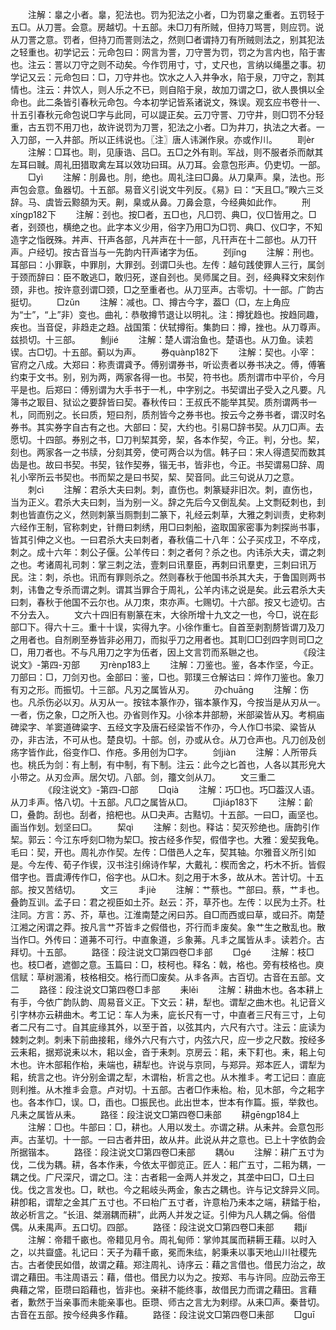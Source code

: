 <!-- { "loadSidebar": true } -->
　　注解：辠之小者。辠，犯法也。罚为犯法之小者，□为罚辠之重者。五罚轻于五□。从刀詈。会意。房越切。十五部。未□刀有所贼，但持刀骂詈，则应罚。说从刀詈之意。罚者，但持刀而詈则法之，然则□者谓持刀有所贼则法之，别其犯法之轻重也。初学记云：元命包曰：网言为詈，刀守詈为罚，罚之为言内也，陷于害也。注云：詈以刀守之则不动矣。今作罚用寸，寸，丈尺也，言纳以绳墨之事。初学记又云：元命包曰：□，刀守井也。饮水之人入井争水，陷于泉，刀守之，割其情也。注云：井饮人，则人乐之不已，则自陷于泉，故加刀谓之□，欲人畏惧以全命也。此二条皆引春秋元命包。今本初学记皆系诸说文，殊误。观玄应书卷卄一、卄五引春秋元命包说□字与此同，可以諟正矣。云刀守詈、刀守井，则□罚不分轻重，古五罚不用刀也，故许说罚为刀詈，犯法之小者。□为井刀，执法之大者。一入刀部，一入井部。所以正纬说也。〖注〗唐人讳渊作泉。亦或作川。
　　刵èr
　　注解：□耳也。刵，见康诰、吕□。五□之外有刵。军战，则不服者杀而献其左耳曰聝。周礼田猎取禽左耳以效功曰珥。从刀耳。会意包形声。仍吏切。一部。
　　□yì
　　注解：刖鼻也。刖，绝也。周礼注曰□鼻。从刀臬声。臬，法也。形声包会意。鱼器切。十五部。易音义引说文牛列反。《易》曰：“天且□。”睽六三爻辞。马、虞皆云黥頟为天。劓，臬或从鼻。刀鼻会意，今经典如此作。
　　刑xínɡp182下
　　注解：刭也。按□者，五□也，凡□罚、典□，仪□皆用之。□者，刭颈也，横绝之也。此字本义少用，俗字乃用□为□罚、典□、仪□字，不知造字之恉旣殊。丼声、幵声各部，凡丼声在十一部，凡幵声在十二部也。从刀幵声。户经切。按古音当与一先韵内幵声诸字为伍。
　　刭jǐnɡ
　　注解：刑也。耳部曰：小罪聅，中罪刖，大罪刭。刭谓□头也。左传：越句践使罪人三行，属剑于颈而辞曰：臣不敢逃□，敢归死，遂自刭也。吴师属之目。刭，经典释文宋刻作颈，非也。按许意刭谓□颈，□之至重者也。从刀巠声。古零切。十一部。广韵古挺切。
　　□zǔn
　　注解：减也。□、撙古今字，葢□（□，左上角应为“士”，“上”非）变也。曲礼：恭敬撙节退让以明礼。注：撙犹趋也。按趋同趣，疾也。当音促，非趋走之趋。战国策：伏轼撙衔。集韵曰：撙，挫也。从刀尊声。兹损切。十三部。
　　魝jié
　　注解：楚人谓治鱼也。楚语也。从刀鱼。读若锲。古□切。十五部。蓟以为声。
　　券quànp182下
　　注解：契也。小宰：官府之八成。大郑曰：称责谓貣予。傅别谓券书，听讼责者以券书决之。傅，傅箸约束于文书。别，别为两，两家各得一也。书契，符书也。质剂谓市中平价，今月平是也。后郑曰：傅别谓为大手书于一札，中字别之。书契谓出子受入之凡要。凡簿书之冣目、狱讼之要辞皆曰契。春秋传曰：王叔氏不能举其契。质剂谓两书一札，同而别之。长曰质，短曰剂，质剂皆今之券书也。按云今之券书者，谓汉时名券书。其实券字自古有之也。大部曰：契，大约也。引易□辞书契。从刀□声。去愿切。十四部。券别之书，□刀判栔其旁，栔，各本作契，今正。判，分也。栔，刻也。两家各一之书牍，分刻其旁，使可两合以为信。韩子曰：宋人得遗契而数其齿是也。故曰书契。书契，铉作契券，锴无书，皆非也，今正。书契谓易□辞、周礼小宰所云书契也。书而栔之是曰书契，栔、契音同。此三句说从刀之意。
　　刺cì
　　注解：君杀大夫曰刺。刺，直伤也。刺篆疑非旧次。刺，直伤也，当为正义。君杀大夫曰刺，当为别一义。辞之先后今又倒乱矣。上文剽砭刺也，刲刺也皆直伤之义，然则刺篆当厕剽刲二篆下，礼经云刺草，大雅之刺训责，史称刺六经作王制，官称刺史，针黹曰刺绣，用□曰刺船，盗取国家密事为刺探尚书事，皆其引伸之义也。一曰君杀大夫曰刺者，春秋僖二十八年：公子买戍卫，不卒戍，刺之。成十六年：刺公子偃。公羊传曰：刺之者何？杀之也。内讳杀大夫，谓之刺之也。考诸周礼司刺：掌三刺之法，壹刺曰讯羣臣，再刺曰讯羣吏，三刺曰讯万民。注：刺，杀也。讯而有罪则杀之。然则春秋于他国书杀其大夫，于鲁国则两书刺，讳鲁之专杀而谓之刺。谓其当罪合于周礼，公羊内讳之说是矣。此云君杀大夫曰刺，春秋于他国不云尔也。从刀朿，朿亦声。七赐切。十六部。按又七迹切。古不分去入。
　　文六十四旧有剔篆在末，大徐所增十九文之一也，今□，说在髟部□下。得六十三。重十十误，实得九字。小徐作重七。自首至剥割剺皆谓刀及刀之用者也。自剂刷至券皆非必用刀，而拟乎刀之用者也。其刵□□刭四字则司□之□，用刀者也。不与凡用刀之字为伍者，因上文言罚而系聮之也。
　　
　　《段注说文》-第四-刃部
　　刃rènp183上
　　注解：刀鉴也。鉴，各本作坚，今正。刀部曰：□，刀剑刃也。金部曰：鉴，□也。郭璞三仓解诂曰：焠作刀鉴也。象刀有刃之形。而振切。十三部。凡刃之属皆从刃。
　　刅chuānɡ
　　注解：伤也。凡杀伤必以刃。从刃从一。按铉本篆作刅，锴本篆作刄，今按当是从刃从一。一者，伤之象，□之所入也。刅省则作刄。小徐本井部刱，米部粱皆从刄。考桐庙碑梁字、羊窦道碑粱字、五经文字及唐石经梁皆不作刅，今人作□书梁、粱皆从刅，非古法，不可从也。楚良切。十部。创，刅或从仓。从刀仓声也。凡刀创及创疡字皆作此，俗变作□、作疮。多用创为□字。
　　剑jiàn
　　注解：人所带兵也。桃氏为剑：有上制，有中制，有下制。注云：此今之匕首也，人各以其形皃大小带之。从刃佥声。居欠切。八部。剑，籒文剑从刀。
　　文三重二
　　
　　《段注说文》-第四-□部
　　□qià
　　注解：巧□也。巧□葢汉人语。从刀丯声。恪八切。十五部。凡□之属皆从□。
　　□jiáp183下
　　注解：齘□，叠韵。刮也。刮者，掊杷也。从□夬声。古黠切。十五部。一曰□，画坚也。画当作划。划坚曰□。
　　栔qì
　　注解：刻也。释诂：契灭殄绝也。唐韵引作栔。郭云：今江东呼刻□物为栔□。按古经多作契，假借字也。大雅：爰契我龟。毛曰：契，开也。周礼亦作契。左传：□借邑人之车，契其轴。尔雅音义所引如是。今左传、荀子作锲，汉书注引绵诗作挈，大戴礼：楔而舍之，朽木不折。皆假借字也。晋虞溥传作□，俗字也。从□木。刻之用于木多，故从木。苦计切。十五部。按又苦结切。
　　文三
　　丯jiè
　　注解：艹蔡也。艹部曰。蔡，艹丯也。叠韵互训。孟子曰：君之视臣如土芥。赵云：芥，草芥也。左传：以民为土芥。杜注同。方言：苏、芥，草也。江淮南楚之闲曰苏。自□而西或曰草，或曰芥。南楚江湘之闲谓之莽。按凡言艹芥皆丯之假借也，芥行而丯废矣。象艹生之散乱也。散当作□。外传曰：道茀不可行。中直象道，彡象茀。凡丯之属皆从丯。读若介。古拜切。十五部。
　　路径：段注说文□第四卷□丯部
　　□ɡé
　　注解：枝□也。枝□者，遮御之意。玉篇曰：□，枝柯也。释名：戟，格也。旁有枝格也。庾信赋：草树溷淆，枝格相交。格行而□废矣。从丯各声。古百切。古音在五部。文二
　　路径：段注说文□第四卷□丯部
　　耒lěi
　　注解：耕曲木也。各本耕上有手，今依广韵队韵、周易音义正。下文云：耕，犁也。谓犁之曲木也。礼记音义引字林亦云耕曲木。考工记：车人为耒，庛长尺有一寸，中直者三尺有三寸，上句者二尺有二寸。自其庛缘其外，以至于首，以弦其内，六尺有六寸。注云：庛读为棘刺之刺。刺耒下前曲接耜，缘外六尺有六寸，内弦六尺，应一步之尺数。按经多云耒耜，据郑说耒以木，耜以金，沓于耒刺。京房云：耜，耒下耓也。耒，耜上句木也。许木部耜作枱，耒端也，耕犁也。许说与京同，与郑异。郑本匠人，谓犁为耜，统言之也。许分别金谓之犁，木谓枱，析言之也。从木推丯。考工记曰：直庛则利推。从木推丯会意。卢对切。十五部。古者□作耒枱。枱，见木部，今之耜字也。各本作□，误。□，臿也。□振民也。此出世本，世本有作篇。振，举救也。凡耒之属皆从耒。
　　路径：段注说文□第四卷□耒部
　　耕ɡēnɡp184上
　　注解：□也。牛部曰：□，耕也。人用以发土。亦谓之耕。从耒丼。会意包形声。古茎切。十一部。一曰古者井田，故从井。此说从井之意也。已上十字依韵会所据锴本。
　　路径：段注说文□第四卷□耒部
　　耦ǒu
　　注解：耕广五寸为伐，二伐为耦。耕，各本作耒，今依太平御览正。匠人：耜广五寸，二耜为耦，一耦之伐。广尺深尺，谓之□。注：古者耜一金两人并发之，其垄中曰□，□土曰伐。伐之言发也。□，畎也。今之耜岐头两金，象古之耦也。许与记文辞异义同。耕卽耜，谓犂之金其广五寸也。不曰枱广五寸者，许意枱乃耒本之端，耕錔于枱，故必析言之。“长沮、桀溺耦而耕”，此两人并发之证。引伸为凡人耦之偁。俗借偶。从耒禺声。五口切。四部。
　　路径：段注说文□第四卷□耒部
　　耤jí
　　注解：帝耤千畞也。帝耤见月令。周礼甸师：掌帅其属而耕耨王藉。以时入之，以共齍盛。礼记曰：天子为藉千畞，冕而朱纮，躬秉耒以事天地山川社稷先古。古者使民如借，故谓之藉。郑注周礼、诗序云：藉之言借也。借民力治之，故谓之藉田。韦注周语云：藉，借也。借民力以为之。按郑、韦与许同。应劭云帝王典藉之常，臣瓒曰蹈藉也，皆非也。亲耕不能终事，故借民力而谓之藉田。言藉者，歉然于当亲事而未能亲事也。臣瓒、师古之言尢为剌缪。从耒□声。秦昔切。古音在五部。按今经典多作藉。
　　路径：段注说文□第四卷□耒部
　　□ɡuī
